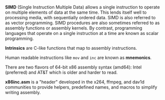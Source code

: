 **SIMD** (Single Instruction Multiple Data)  allows a single instruction to operate on multiple elements of data at the same time.
This lends itself well to processing media, with sequentially ordered data.
SIMD is also referred to as vector programming.
SIMD procedures are also sometimes referred to as assembly functions or assembly kernels.
By contrast, programming languages that operate on a single instruction at a time are known as scalar programming.

**Intrinsics** are C-like functions that map to assembly instructions.

Human readable instructions like `mov` and `inc` are known as **mnemonics**.

There are two flavors of 64-bit x86 assembly syntax (amd64): Intel (preferred) and AT&T which is older and harder to read.

**x86inc.asm** is a "header" developed in the x264, ffmpeg, and dav1d communities to provide helpers, predefined names, and macros to simplify writing assembly.
